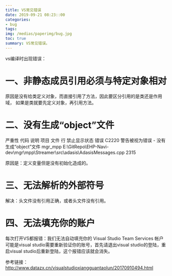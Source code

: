 ```yaml
---
title: VS常见错误
date: 2019-09-21 08:23::00
categories:
- bug
tags:
img: /medias/paperimg/bug.jpg
toc: true
summary: VS常见错误。
---
```



vs编译时出现错误：


# 一、非静态成员引用必须与特定对象相对

原因是没有给类定义对象，而直接引用了方法，因此要区分引用的是类还是作用域，
如果是类就要先定义对象，再引用方法。


# 二、没有生成“object”文件
严重性	代码	说明	项目	文件	行	禁止显示状态
错误	C2220	警告被视为错误 - 没有生成“object”文件	mgr_mpp	E:\GitRepo\EHP-Navi-dev\mgr\mpp\Streamer\src\adasis\AdasisMessages.cpp	2315	

原因是：定义变量但是没有初始化造成的。


# 三、无法解析的外部符号
解决：头文件没有引用正确，或者头文件没有引用。


# 四、无法填充你的账户
每次打开VS都报错：我们无法自动填充你的 Visual Studio Team Services 帐户
可能是visual studio需要重新验证你的账号，首先请退出visual studio的登陆，重启visual studio后重新登陆，这个报错应该就会消失。

参考链接：http://www.datazx.cn/visualstudioxiangguantaolun/20170910494.html